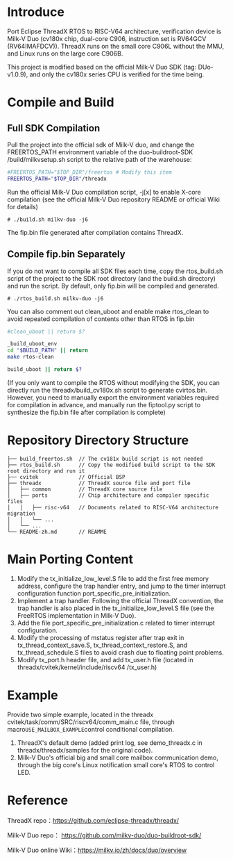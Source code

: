 # Introduce
Port Eclipse ThreadX RTOS to RISC-V64 architecture, verification device is Milk-V Duo (cv180x chip, dual-core C906, instruction set is RV64GCV (RV64IMAFDCV)). ThreadX runs on the small core C906L without the MMU, and Linux runs on the large core C906B.

This project is modified based on the official Milk-V Duo SDK (tag: DUo-v1.0.9), and only the cv180x series CPU is verified for the time being.

# Compile and Build
## Full SDK Compilation
Pull the project into the official sdk of Milk-V duo, and change the FREERTOS_PATH environment variable of the duo-buildroot-SDK /build/milkvsetup.sh script to the relative path of the warehouse:
```sh
#FREERTOS_PATH="$TOP_DIR"/freertos # Modify this item
FREERTOS_PATH="$TOP_DIR"/threadx
```
Run the official Milk-V Duo compilation script, -j[x] to enable X-core compilation (see the official Milk-V Duo repository README or official Wiki for details)
```
# ./build.sh milkv-duo -j6
```
The fip.bin file generated after compilation contains ThreadX.

## Compile fip.bin Separately
If you do not want to compile all SDK files each time, copy the rtos_build.sh script of the project to the SDK root directory (and the build.sh directory) and run the script. By default, only fip.bin will be compiled and generated.
```
# ./rtos_build.sh milkv-duo -j6
```
You can also comment out clean_uboot and enable make rtos_clean to avoid repeated compilation of contents other than RTOS in fip.bin
```sh
#clean_uboot || return $?

_build_uboot_env
cd "$BUILD_PATH" || return
make rtos-clean

build_uboot || return $?
```

(If you only want to compile the RTOS without modifying the SDK, you can directly run the threadx/build_cv180x.sh script to generate cvirtos.bin. However, you need to manually export the environment variables required for compilation in advance, and manually run the fiptool.py script to synthesize the fip.bin file after compilation is complete)

# Repository Directory Structure
```
├── build_freertos.sh  // The cv181x build script is not needed
├── rtos_build.sh      // Copy the modified build script to the SDK root directory and run it
├── cvitek             // Official BSP
├── threadx            // ThreadX source file and port file
│   ├── common         // ThreadX core source file
│   ├── ports          // Chip architecture and compiler specific files
│   │   ├── risc-v64   // Documents related to RISC-V64 architecture migration
│   │   └── ...
│   └── ...
└── README-zh.md       // REAMME
```

# Main Porting Content
1. Modify the tx_initialize_low_level.S file to add the first free memory address, configure the trap handler entry, and jump to the timer interrupt configuration function port_specific_pre_initialization.
2. Implement a trap handler. Following the official ThreadX convention, the trap handler is also placed in the tx_initialize_low_level.S file (see the FreeRTOS implementation in Milk-V Duo).
3. Add the file port_specific_pre_initialization.c related to timer interrupt configuration.
4. Modify the processing of mstatus register after trap exit in tx_thread_context_save.S, tx_thread_context_restore.S, and tx_thread_schedule.S files to avoid crash due to floating point problems.
5. Modify tx_port.h header file, and add tx_user.h file (located in threadx/cvitek/kernel/include/riscv64 /tx_user.h)

# Example
Provide two simple example, located in the threadx cvitek/task/comm/SRC/riscv64/comm_main.c file, through macro```USE_MAILBOX_EXAMPLE```control conditional compilation.
1. ThreadX's default demo (added print log, see demo_threadx.c in threadx/threadx/samples for the original code).
2. Milk-V Duo's official big and small core mailbox communication demo, through the big core's Linux notification small core's RTOS to control LED.

# Reference
ThreadX repo：https://github.com/eclipse-threadx/threadx/

Milk-V Duo repo： https://github.com/milkv-duo/duo-buildroot-sdk/

Milk-V Duo online Wiki：https://milkv.io/zh/docs/duo/overview
